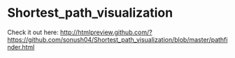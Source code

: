 # Shortest_path_visualization
Check it out here:
 http://htmlpreview.github.com/?https://github.com/sonush04/Shortest_path_visualization/blob/master/pathfinder.html
